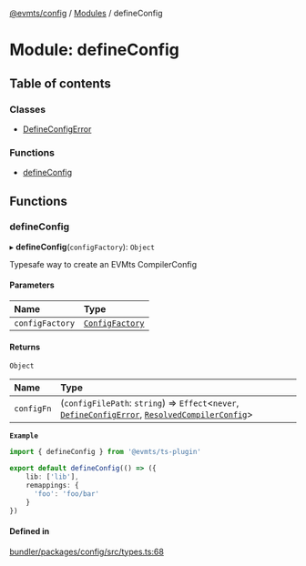 [@evmts/config](../README.md) / [Modules](../modules.md) / defineConfig

# Module: defineConfig

## Table of contents

### Classes

- [DefineConfigError](../classes/defineConfig.DefineConfigError.md)

### Functions

- [defineConfig](defineConfig.md#defineconfig)

## Functions

### defineConfig

▸ **defineConfig**(`configFactory`): `Object`

Typesafe way to create an EVMts CompilerConfig

#### Parameters

| Name | Type |
| :------ | :------ |
| `configFactory` | [`ConfigFactory`](types.md#configfactory) |

#### Returns

`Object`

| Name | Type |
| :------ | :------ |
| `configFn` | (`configFilePath`: `string`) => `Effect`\<`never`, [`DefineConfigError`](../classes/defineConfig.DefineConfigError.md), [`ResolvedCompilerConfig`](types.md#resolvedcompilerconfig)\> |

**`Example`**

```ts
import { defineConfig } from '@evmts/ts-plugin'

export default defineConfig(() => ({
	lib: ['lib'],
	remappings: {
	  'foo': 'foo/bar'
	}
})
```

#### Defined in

[bundler/packages/config/src/types.ts:68](https://github.com/evmts/evmts-monorepo/blob/main/bundler/packages/config/src/types.ts#L68)
